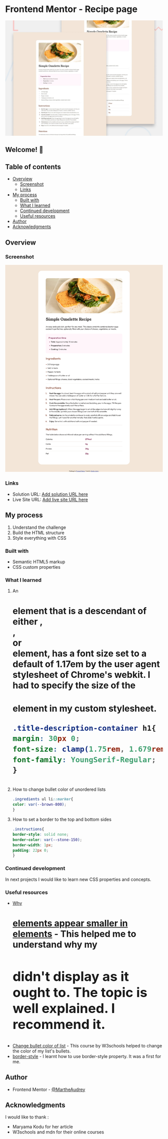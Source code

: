 # Frontend Mentor - Recipe page

![Design preview for the Recipe page coding challenge](./preview.jpg)

## Welcome! 👋

## Table of contents

- [Overview](#overview)
  - [Screenshot](#screenshot)
  - [Links](#links)
- [My process](#my-process)
  - [Built with](#built-with)
  - [What I learned](#what-i-learned)
  - [Continued development](#continued-development)
  - [Useful resources](#useful-resources)
- [Author](#author)
- [Acknowledgments](#acknowledgments)

## Overview

### Screenshot

![Recipe page screenshot](/recipe_project-screenshot.png)

### Links

- Solution URL: [Add solution URL here](https://www.frontendmentor.io/challenges/recipe-page-KiTsR8QQKm)
- Live Site URL: [Add live site URL here](https://your-live-site-url.com)

## My process

1. Understand the challenge
2. Build the HTML structure
3. Style everything with CSS

### Built with

- Semantic HTML5 markup
- CSS custom properties


### What I learned

1. An <h1> element that is a descendant of either <articlce>, <aside>, <nav> or <section> element,
    has a font size set to a default of 1.17em by the user agent stylesheet of Chrome's webkit. I had to 
    specify the size of the <h1> element in my custom stylesheet.

    ```css
    .title-description-container h1{
    margin: 30px 0;
    font-size: clamp(1.75rem, 1.679rem + 0.36vw, 2rem);
    font-family: YoungSerif-Regular;
    }
    ```
2. How to change bullet color of unordered lists

    ```css
    .ingredients ul li::marker{
    color: var(--brown-800);
    }
    ```

3. How to set a border to the top and bottom sides

     ```css
    .instructions{
    border-style: solid none;
    border-color: var(--stone-150);
    border-width: 1px;
    padding: 22px 0;
    }
    ```

### Continued development

In next projects I would like to learn new CSS properties and concepts.

### Useful resources

- [Why <h1> elements appear smaller in <section> elements](https://maryamakodu.hashnode.dev/why-h1-elements-appear-smaller-in-section-elements) - This helped me to understand why my <h1> didn't display as it ought to. The topic is well explained. I recommend it.
- [Change bullet color of list](https://www.w3schools.com/HOWTO/howto_css_bullet_color.asp) - This course by W3schools helped to change the color of my list's bullets.
- [border-style](https://developer.mozilla.org/en-US/docs/Web/CSS/border-style#values) - I learnt how to use border-style property. It was a first for me.


## Author

- Frontend Mentor - [@MartheAudrey](https://www.frontendmentor.io/profile/MartheAudrey)


## Acknowledgments

I would like to thank :
- Maryama Kodu for her article
- W3schools and mdn for their online courses
